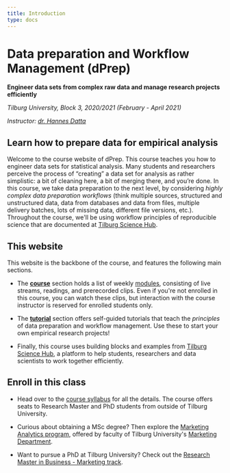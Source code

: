 ```yaml
---
title: Introduction
type: docs
---
```


# Data preparation and Workflow Management (dPrep)

**Engineer data sets from complex raw data and manage research projects efficiently**

_Tilburg University, Block 3, 2020/2021 (February - April 2021)_

_Instructor: [dr. Hannes Datta](https://hannesdatta.com)_


## Learn how to prepare data for empirical analysis

Welcome to the course website of dPrep. This course teaches you how to engineer data sets for statistical analysis. Many students and researchers perceive the process of “creating” a data set for analysis as rather simplistic: a bit of cleaning here, a bit of merging there, and you’re done. In this course, we take data preparation to the next level, by considering *highly complex data preparation workflows* (think multiple sources, structured and unstructured data, data from databases and data from files, multiple delivery batches, lots of missing data, different file versions, etc.). Throughout the course, we'll be using workflow principles of reproducible science that are documented at [Tilburg Science Hub](http://tilburgsciencehub.com).

## This website

This website is the backbone of the course, and features the following main sections.

- The [__course__](docs/course) section holds a list of weekly [modules](docs/course/modules), consisting of live streams, readings, and prerecorded clips. Even if you're not enrolled in this course, you can watch these clips, but interaction with the course instructor is reserved for enrolled students only.

- The [__tutorial__](docs/tutorials) section offers self-guided tutorials that teach the *principles* of data preparation and workflow management. Use these to start your own empirical research projects! <!--a workflow for collecting online data, and -->

- Finally, this course uses building blocks and examples from [Tilburg Science Hub](https://tilburgsciencehub.com), a platform to help students, researchers and data scientists to work together efficiently.

<!--- Finally, the [__building block__](docs/snippets) section offers a collection of code snippets in Python that you can use to build and extend your own scrapers and API retrieval projects.
-->


## Enroll in this class

- Head over to the [course syllabus](docs/course/syllabus) for all the details. The course offers seats to Research Master and PhD students from outside of Tilburg University.

- Curious about obtaining a MSc degree? Then explore the [Marketing Analytics program](https://www.tilburguniversity.edu/education/masters-programmes/marketing-analytics), offered by faculty of Tilburg University's [Marketing Department](https://tilburguniversity.edu/marketing).

- Want to pursue a PhD at Tilburg University? Check out the [Research Master in Business - Marketing track](https://www.tilburguniversity.edu/education/masters-programmes/research-master-marketing).
